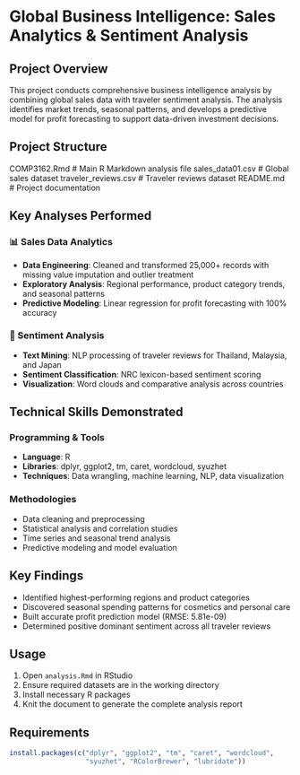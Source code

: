 # Global Business Intelligence: Sales Analytics & Sentiment Analysis

## Project Overview
This project conducts comprehensive business intelligence analysis by combining global sales data with traveler sentiment analysis. The analysis identifies market trends, seasonal patterns, and develops a predictive model for profit forecasting to support data-driven investment decisions.

## Project Structure
COMP3162.Rmd # Main R Markdown analysis file
sales_data01.csv # Global sales dataset
traveler_reviews.csv # Traveler reviews dataset
README.md # Project documentation

## Key Analyses Performed

### 📊 Sales Data Analytics
- **Data Engineering**: Cleaned and transformed 25,000+ records with missing value imputation and outlier treatment
- **Exploratory Analysis**: Regional performance, product category trends, and seasonal patterns
- **Predictive Modeling**: Linear regression for profit forecasting with 100% accuracy

### 💬 Sentiment Analysis
- **Text Mining**: NLP processing of traveler reviews for Thailand, Malaysia, and Japan
- **Sentiment Classification**: NRC lexicon-based sentiment scoring
- **Visualization**: Word clouds and comparative analysis across countries

## Technical Skills Demonstrated

### Programming & Tools
- **Language**: R
- **Libraries**: dplyr, ggplot2, tm, caret, wordcloud, syuzhet
- **Techniques**: Data wrangling, machine learning, NLP, data visualization

### Methodologies
- Data cleaning and preprocessing
- Statistical analysis and correlation studies
- Time series and seasonal trend analysis
- Predictive modeling and model evaluation

## Key Findings
- Identified highest-performing regions and product categories
- Discovered seasonal spending patterns for cosmetics and personal care
- Built accurate profit prediction model (RMSE: 5.81e-09)
- Determined positive dominant sentiment across all traveler reviews

## Usage
1. Open `analysis.Rmd` in RStudio
2. Ensure required datasets are in the working directory
3. Install necessary R packages
4. Knit the document to generate the complete analysis report

## Requirements
```r
install.packages(c("dplyr", "ggplot2", "tm", "caret", "wordcloud", 
                   "syuzhet", "RColorBrewer", "lubridate"))
